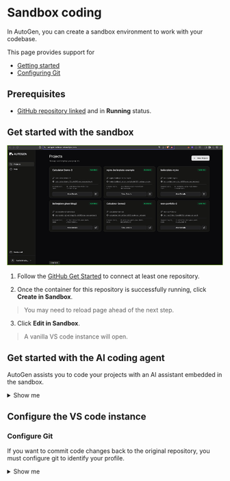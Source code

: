 # Sandbox coding

In AutoGen, you can create a sandbox environment to work with your codebase.

This page provides support for 

- [Getting started](#get-started-with-the-sandbox) 
- [Configuring Git](#configure-git)

## Prerequisites

- [GitHub repository linked](../GitHub-Integration/github-support.md) and in **Running** status.

## Get started with the sandbox

![](../../Static/Gifs/open-ai-sandbox.gif)

1. Follow the [GitHub Get Started](../GitHub-Integration/github-support.md) to connect at least one repository.

2. Once the container for this repository is successfully running, click **Create in Sandbox**.

> You may need to reload page ahead of the next step.

3. Click **Edit in Sandbox**. 

> A vanilla VS code instance will open.

## Get started with the AI coding agent

AutoGen assists you to code your projects with an AI assistant embedded in the sandbox.

<details>
  <summary>Show me</summary>

![](../../Static/Gifs/assist-ai-agent.gif)

### Prerequisites

- Connected repository
> Follow the [GitHub Get Started](../GitHub-Integration/github-support.md).
- Deployable app
> Follow the [AI agent guide](./ai-agent-guide.md) if you need a boilerplate app.

1. Click **Create Sandbox**.
> You may need to reload the page before the next step.

2. Click **Edit in Sandbox**. 
> A vanilla VS code instance will open.

3. Click the final icon on the LHS menu bar, a kangaroo.
> You are now ready to build out your app with the AI assistant.

</details>

## Configure the VS code instance

### Configure Git

If you want to commit code changes back to the original repository, you must configure git to identify your profile.

<details>
  <summary>Show me</summary>

1. From a sandbox instance, work your code until you have changes to commit.
2. Open a terminal and run `git config user.name` if this returns null, you did not yet setup a git user.
3. Get your GitHub username and the email associated with the GitHub profile. Then run the following commands in your terminal, substituting your actual username and emaill:
`git config --global user.name` 
`git config —global user.email`

> The global flag is optional.

4. Using VS Code's git plugin, click **Commit** and **Sync Changes**.
5. Follow the prompts to connect this VS Code instance with your repository.

> The changes will be synced with the source repository. You can verify this on GitHub.

![](../../Static/Gifs/vs-code-git-config.gif)

</details>